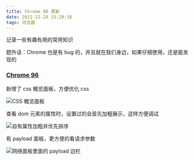 ```yaml
---
title: Chrome 96 更新
date: 2021-12-28 15:20:18
tags: 浏览器
---
```


记录一些有趣有用的常用知识

题外话：Chrome 也是有 bug 的，并且就在我们身边，如果仔细使用，还是能发现的

### [Chrome 96](https://developer.chrome.com/zh/blog/new-in-devtools-96/#css-overview)

新增了 css 概览面板，方便优化 css

![CSS 概览面板](https://gitee.com/wen98y/upic/raw/master/uPic/2021-12/28_15:09_jSSa3y.png)

查看 dom 元素的属性时，设置过的会首先加粗展示，这样方便调试

![自有属性加粗并优先排序](https://gitee.com/wen98y/upic/raw/master/uPic/2021-12/28_15:09_hDRtBX.png)

有 payload 面板，更方便的看请求参数

![网络面板里面的 payload 边栏](https://gitee.com/wen98y/upic/raw/master/uPic/2021-12/28_15:09_aq4oAR.png)
